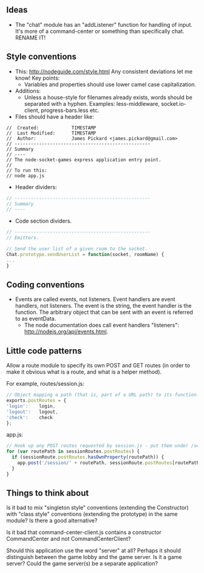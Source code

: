 Ideas
----
* The "chat" module has an "addListener" function for handling of input. It's
  more of a command-center or something than specifically chat.
  RENAME IT!

Style conventions
----
* This: http://nodeguide.com/style.html Any consistent deviations let me know! Key points:
   * Variables and properties should use lower camel case capitalization.
* Additions:
   * Unless a house-style for filenames already exists, words should be
     separated with a hyphen. Examples: less-middleware, socket.io-client,
     progress-bars.less etc.
* Files should have a header like:

```
//  Created:            TIMESTAMP
//  Last Modified:      TIMESTAMP
//  Author:             James Pickard <james.pickard@gmail.com>
// --------------------------------------------------
// Summary
// ----
// The node-socket-games express application entry point.
//
// To run this:
// node app.js
```

* Header dividers:

```javascript
// --------------------------------------------------
// Summary
// ----
```

* Code section dividers.

```javascript
// --------------------------------------------------
// Emitters.

// Send the user list of a given room to the socket.
Chat.prototype.sendUserList = function(socket, roomName) {
...
}
```

Coding conventions
----
* Events are called events, not listeners. Event handlers are event handlers,
  not listeners. The event is the string, the event handler is the function.
  The arbitrary object that can be sent with an event is referred to as
  eventData.
  * The node documentation does call event handlers "listeners":
    http://nodejs.org/api/events.html.

Little code patterns
----
Allow a route module to specify its own POST and GET routes (in order to make it obvious what is a route, and what is a helper method).

For example, routes/session.js:
```javascript
// Object mapping a path (that is, part of a URL path) to its function.
exports.postRoutes = {
'login':    login,
'logout':   logout,
'check':    check
};
```

app.js:
```javascript
// Hook up any POST routes requested by session.js - put them under /session/routeName.
for (var routePath in sessionRoutes.postRoutes) {
  if (sessionRoute.postRoutes.hasOwnProperty(routePath)) {
    app.post('/session/' + routePath, sessionRoute.postRoutes[routePath]);
  }
}
```

Things to think about
----
Is it bad to mix "singleton style" conventions (extending the Constructor) with
"class style" conventions (extending the prototype) in the same module? Is
there a good alternative?

Is it bad that command-center-client.js contains a constructor CommandCenter and not CommandCenterClient?

Should this application use the word "server" at all? Perhaps it should
distinguish between the game lobby and the game server. Is it a game server?
Could the game server(s) be a separate application?
